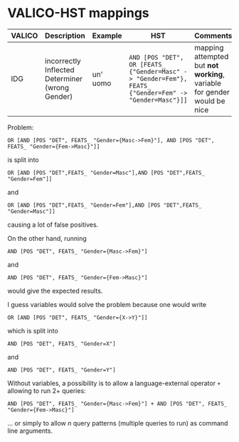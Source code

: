 # VALICO-HST mappings

| VALICO | Description | Example | HST | Comments |
| --- | --- | --- | --- | --- |
IDG | incorrectly Inflected Determiner (wrong Gender) | un' uomo | `AND [POS "DET", OR [FEATS_ {"Gender=Masc" -> "Gender=Fem"}, FEATS_ {"Gender=Fem" -> "Gender=Masc"}]]` | mapping attempted but __not working__, variable for gender would be nice


Problem:

```
OR [AND [POS "DET", FEATS_ "Gender={Masc->Fem}"], AND [POS "DET", FEATS_ "Gender={Fem->Masc}"]]
```

is split into

```
OR [AND [POS "DET",FEATS_ "Gender=Masc"],AND [POS "DET",FEATS_ "Gender=Fem"]]
```

and

```
OR [AND [POS "DET",FEATS_ "Gender=Fem"],AND [POS "DET",FEATS_ "Gender=Masc"]]
```

causing a lot of false positives. 

On the other hand, running

```
AND [POS "DET", FEATS_ "Gender={Masc->Fem}"]
```

and 

```
AND [POS "DET", FEATS_ "Gender={Fem->Masc}"]
```

would give the expected results.

I guess variables would solve the problem because one would write

```
OR [AND [POS "DET", FEATS_ "Gender={X->Y}"]]
```

which is split into

```
AND [POS "DET", FEATS_ "Gender=X"]
```

and

```
AND [POS "DET", FEATS_ "Gender=Y"]
```

Without variables, a possibility is to allow a language-external operator `+` allowing to run 2+ queries:

```
AND [POS "DET", FEATS_ "Gender={Masc->Fem}"] + AND [POS "DET", FEATS_ "Gender={Fem->Masc}"]
```

... or simply to allow $n$ query patterns (multiple queries to run) as command line arguments.